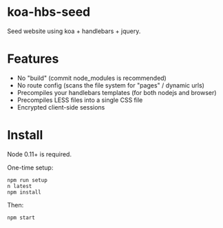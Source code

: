 koa-hbs-seed
============

Seed website using koa + handlebars + jquery.

Features
========

- No "build" (commit node_modules is recommended)
- No route config (scans the file system for "pages" / dynamic urls)
- Precompiles your handlebars templates (for both nodejs and browser)
- Precompiles LESS files into a single CSS file
- Encrypted client-side sessions


Install
=======

Node 0.11+ is required.

One-time setup:
```
npm run setup
n latest
npm install
```

Then:
```
npm start
```

